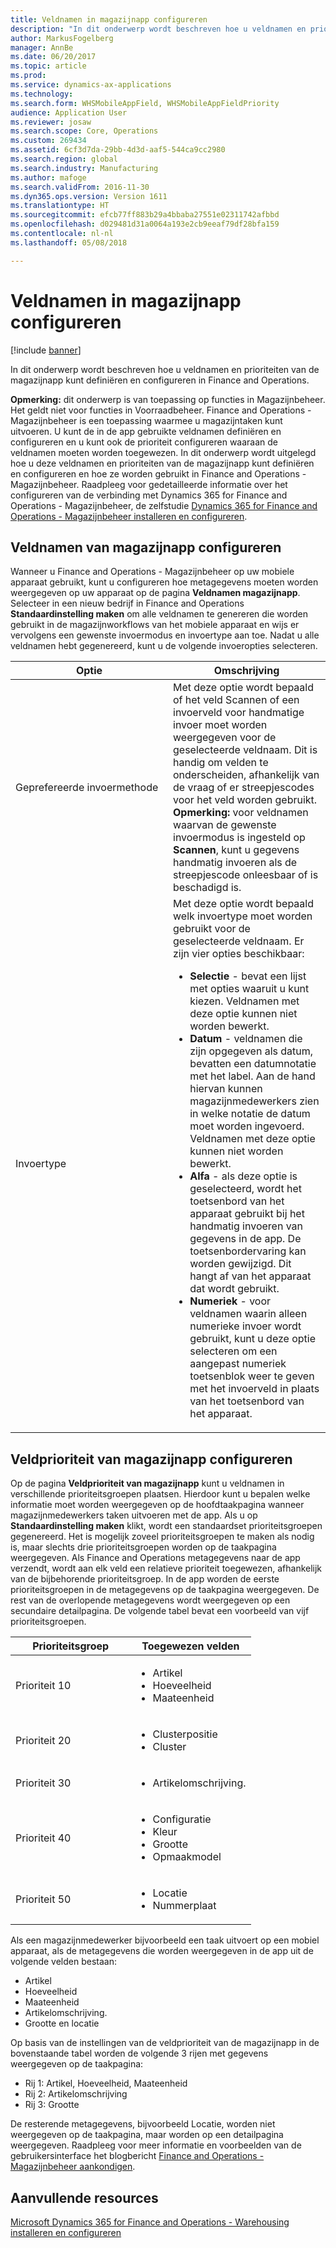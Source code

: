 ```yaml
---
title: Veldnamen in magazijnapp configureren
description: "In dit onderwerp wordt beschreven hoe u veldnamen en prioriteiten van de magazijnapp kunt definiëren en configureren in Finance and Operations."
author: MarkusFogelberg
manager: AnnBe
ms.date: 06/20/2017
ms.topic: article
ms.prod: 
ms.service: dynamics-ax-applications
ms.technology: 
ms.search.form: WHSMobileAppField, WHSMobileAppFieldPriority
audience: Application User
ms.reviewer: josaw
ms.search.scope: Core, Operations
ms.custom: 269434
ms.assetid: 6cf3d7da-29bb-4d3d-aaf5-544ca9cc2980
ms.search.region: global
ms.search.industry: Manufacturing
ms.author: mafoge
ms.search.validFrom: 2016-11-30
ms.dyn365.ops.version: Version 1611
ms.translationtype: HT
ms.sourcegitcommit: efcb77ff883b29a4bbaba27551e02311742afbbd
ms.openlocfilehash: d029481d31a0064a193e2cb9eeaf79df28bfa159
ms.contentlocale: nl-nl
ms.lasthandoff: 05/08/2018

---
```


# <a name="configure-app-field-names-in-warehousing-app"></a>Veldnamen in magazijnapp configureren

[!include [banner](../includes/banner.md)]

In dit onderwerp wordt beschreven hoe u veldnamen en prioriteiten van de magazijnapp kunt definiëren en configureren in Finance and Operations. 

**Opmerking:** dit onderwerp is van toepassing op functies in Magazijnbeheer. Het geldt niet voor functies in Voorraadbeheer. Finance and Operations - Magazijnbeheer is een toepassing waarmee u magazijntaken kunt uitvoeren. U kunt de in de app gebruikte veldnamen definiëren en configureren en u kunt ook de prioriteit configureren waaraan de veldnamen moeten worden toegewezen. In dit onderwerp wordt uitgelegd hoe u deze veldnamen en prioriteiten van de magazijnapp kunt definiëren en configureren en hoe ze worden gebruikt in Finance and Operations - Magazijnbeheer. Raadpleeg voor gedetailleerde informatie over het configureren van de verbinding met Dynamics 365 for Finance and Operations - Magazijnbeheer, de zelfstudie [Dynamics 365 for Finance and Operations - Magazijnbeheer installeren en configureren](install-configure-warehousing-app.md).

## <a name="configure-warehouse-app-field-names"></a>Veldnamen van magazijnapp configureren

Wanneer u Finance and Operations - Magazijnbeheer op uw mobiele apparaat gebruikt, kunt u configureren hoe metagegevens moeten worden weergegeven op uw apparaat op de pagina **Veldnamen magazijnapp**. Selecteer in een nieuw bedrijf in Finance and Operations **Standaardinstelling maken** om alle veldnamen te genereren die worden gebruikt in de magazijnworkflows van het mobiele apparaat en wijs er vervolgens een gewenste invoermodus en invoertype aan toe. Nadat u alle veldnamen hebt gegenereerd, kunt u de volgende invoeropties selecteren.

<table>
<colgroup>
<col width="50%" />
<col width="50%" />
</colgroup>
<thead>
<tr class="header">
<th>Optie</th>
<th>Omschrijving</th>
</tr>
</thead>
<tbody>
<tr class="odd">
<td>Geprefereerde invoermethode</td>
<td>Met deze optie wordt bepaald of het veld Scannen of een invoerveld voor handmatige invoer moet worden weergegeven voor de geselecteerde veldnaam. Dit is handig om velden te onderscheiden, afhankelijk van de vraag of er streepjescodes voor het veld worden gebruikt. <strong>Opmerking:</strong> voor veldnamen waarvan de gewenste invoermodus is ingesteld op <strong>Scannen</strong>, kunt u gegevens handmatig invoeren als de streepjescode onleesbaar of is beschadigd is.</td>
</tr>
<tr class="even">
<td>Invoertype</td>
<td>Met deze optie wordt bepaald welk invoertype moet worden gebruikt voor de geselecteerde veldnaam. Er zijn vier opties beschikbaar:
<ul>
<li><strong>Selectie</strong> - bevat een lijst met opties waaruit u kunt kiezen. Veldnamen met deze optie kunnen niet worden bewerkt.</li>
<li><strong>Datum</strong> - veldnamen die zijn opgegeven als datum, bevatten een datumnotatie met het label. Aan de hand hiervan kunnen magazijnmedewerkers zien in welke notatie de datum moet worden ingevoerd. Veldnamen met deze optie kunnen niet worden bewerkt.</li>
<li><strong>Alfa</strong> - als deze optie is geselecteerd, wordt het toetsenbord van het apparaat gebruikt bij het handmatig invoeren van gegevens in de app. De toetsenbordervaring kan worden gewijzigd. Dit hangt af van het apparaat dat wordt gebruikt.</li>
<li><strong>Numeriek</strong> - voor veldnamen waarin alleen numerieke invoer wordt gebruikt, kunt u deze optie selecteren om een aangepast numeriek toetsenblok weer te geven met het invoerveld in plaats van het toetsenbord van het apparaat.</li>
</ul></td>
</tr>
</tbody>
</table>

## <a name="configure-warehouse-app-field-priority"></a>Veldprioriteit van magazijnapp configureren

Op de pagina **Veldprioriteit van magazijnapp** kunt u veldnamen in verschillende prioriteitsgroepen plaatsen. Hierdoor kunt u bepalen welke informatie moet worden weergegeven op de hoofdtaakpagina wanneer magazijnmedewerkers taken uitvoeren met de app. Als u op **Standaardinstelling maken** klikt, wordt een standaardset prioriteitsgroepen gegenereerd. Het is mogelijk zoveel prioriteitsgroepen te maken als nodig is, maar slechts drie prioriteitsgroepen worden op de taakpagina weergegeven. Als Finance and Operations metagegevens naar de app verzendt, wordt aan elk veld een relatieve prioriteit toegewezen, afhankelijk van de bijbehorende prioriteitsgroep. In de app worden de eerste prioriteitsgroepen in de metagegevens op de taakpagina weergegeven. De rest van de overlopende metagegevens wordt weergegeven op een secundaire detailpagina. De volgende tabel bevat een voorbeeld van vijf prioriteitsgroepen.

<table>
<colgroup>
<col width="50%" />
<col width="50%" />
</colgroup>
<thead>
<tr class="header">
<th>Prioriteitsgroep</th>
<th>Toegewezen velden</th>
</tr>
</thead>
<tbody>
<tr class="odd">
<td> Prioriteit 10</td>
<td><ul>
<li>Artikel</li>
<li>Hoeveelheid</li>
<li>Maateenheid</li>
</ul></td>
</tr>
<tr class="even">
<td> Prioriteit 20</td>
<td><ul>
<li>Clusterpositie</li>
<li>Cluster</li>
</ul></td>
</tr>
<tr class="odd">
<td> Prioriteit 30</td>
<td><ul>
<li>Artikelomschrijving.</li>
</ul></td>
</tr>
<tr class="even">
<td> Prioriteit 40</td>
<td><ul>
<li>Configuratie</li>
<li>Kleur</li>
<li>Grootte</li>
<li>Opmaakmodel</li>
</ul></td>
</tr>
<tr class="odd">
<td> Prioriteit 50</td>
<td><ul>
<li>Locatie</li>
<li>Nummerplaat</li>
</ul></td>
</tr>
</tbody>
</table>

Als een magazijnmedewerker bijvoorbeeld een taak uitvoert op een mobiel apparaat, als de metagegevens die worden weergegeven in de app uit de volgende velden bestaan:

-   Artikel
-   Hoeveelheid
-   Maateenheid
-   Artikelomschrijving.
-   Grootte en locatie

Op basis van de instellingen van de veldprioriteit van de magazijnapp in de bovenstaande tabel worden de volgende 3 rijen met gegevens weergegeven op de taakpagina:

-   Rij 1: Artikel, Hoeveelheid, Maateenheid
-   Rij 2: Artikelomschrijving
-   Rij 3: Grootte

De resterende metagegevens, bijvoorbeeld Locatie, worden niet weergegeven op de taakpagina, maar worden op een detailpagina weergegeven. Raadpleeg voor meer informatie en voorbeelden van de gebruikersinterface het blogbericht [Finance and Operations - Magazijnbeheer aankondigen](https://blogs.msdn.microsoft.com/dynamicsaxscm/2017/01/20/announcing-dynamics-365-for-operations-warehousing/).

<a name="additional-resources"></a>Aanvullende resources
--------

[Microsoft Dynamics 365 for Finance and Operations - Warehousing installeren en configureren](install-configure-warehousing-app.md)




